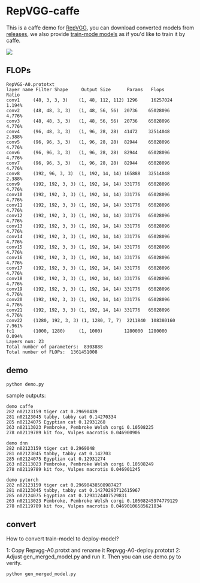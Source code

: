 # RepVGG-caffe

This is a caffe demo for [RepVGG](https://github.com/DingXiaoH/RepVGG), 
you can download converted models from [releases](https://github.com/imistyrain/RepVGG-caffe/releases), 
we also provide [train-mode models](models/RepVGG-A0-train.prototxt) as if you'd like to train it by caffe.

![](https://pic3.zhimg.com/v2-bb6b4a145d239937c9a3c4e03dbd2199_1440w.jpg?source=172ae18bG)

## FLOPs

```
RepVGG-A0.prototxt
layer name Filter Shape     Output Size      Params   Flops        Ratio
conv1     (48, 3, 3, 3)    (1, 48, 112, 112) 1296     16257024     1.194%
conv2     (48, 48, 3, 3)   (1, 48, 56, 56)  20736    65028096     4.776%
conv3     (48, 48, 3, 3)   (1, 48, 56, 56)  20736    65028096     4.776%
conv4     (96, 48, 3, 3)   (1, 96, 28, 28)  41472    32514048     2.388%
conv5     (96, 96, 3, 3)   (1, 96, 28, 28)  82944    65028096     4.776%
conv6     (96, 96, 3, 3)   (1, 96, 28, 28)  82944    65028096     4.776%
conv7     (96, 96, 3, 3)   (1, 96, 28, 28)  82944    65028096     4.776%
conv8     (192, 96, 3, 3)  (1, 192, 14, 14) 165888   32514048     2.388%
conv9     (192, 192, 3, 3) (1, 192, 14, 14) 331776   65028096     4.776%
conv10    (192, 192, 3, 3) (1, 192, 14, 14) 331776   65028096     4.776%
conv11    (192, 192, 3, 3) (1, 192, 14, 14) 331776   65028096     4.776%
conv12    (192, 192, 3, 3) (1, 192, 14, 14) 331776   65028096     4.776%
conv13    (192, 192, 3, 3) (1, 192, 14, 14) 331776   65028096     4.776%
conv14    (192, 192, 3, 3) (1, 192, 14, 14) 331776   65028096     4.776%
conv15    (192, 192, 3, 3) (1, 192, 14, 14) 331776   65028096     4.776%
conv16    (192, 192, 3, 3) (1, 192, 14, 14) 331776   65028096     4.776%
conv17    (192, 192, 3, 3) (1, 192, 14, 14) 331776   65028096     4.776%
conv18    (192, 192, 3, 3) (1, 192, 14, 14) 331776   65028096     4.776%
conv19    (192, 192, 3, 3) (1, 192, 14, 14) 331776   65028096     4.776%
conv20    (192, 192, 3, 3) (1, 192, 14, 14) 331776   65028096     4.776%
conv21    (192, 192, 3, 3) (1, 192, 14, 14) 331776   65028096     4.776%
conv22    (1280, 192, 3, 3) (1, 1280, 7, 7)  2211840  108380160    7.961%
fc1       (1000, 1280)     (1, 1000)        1280000  1280000      0.094%
Layers num: 23
Total number of parameters:  8303888
Total number of FLOPs:  1361451008
```

## demo
```
python demo.py
```

sample outputs:
```
demo caffe
282 n02123159 tiger cat 0.29690439
281 n02123045 tabby, tabby cat 0.14270334
285 n02124075 Egyptian cat 0.12931268
263 n02113023 Pembroke, Pembroke Welsh corgi 0.10508225
278 n02119789 kit fox, Vulpes macrotis 0.046900906

demo dnn
282 n02123159 tiger cat 0.2969048
281 n02123045 tabby, tabby cat 0.142703
285 n02124075 Egyptian cat 0.12931274
263 n02113023 Pembroke, Pembroke Welsh corgi 0.10508249
278 n02119789 kit fox, Vulpes macrotis 0.046901245

demo pytorch
282 n02123159 tiger cat 0.29690438508987427
281 n02123045 tabby, tabby cat 0.14270293712615967
285 n02124075 Egyptian cat 0.1293124407529831
263 n02113023 Pembroke, Pembroke Welsh corgi 0.10508245974779129
278 n02119789 kit fox, Vulpes macrotis 0.04690106585621834
```

## convert  

How to convert train-model to deploy-model?    

1: Copy Repvgg-A0.protxt and rename it Repvgg-A0-deploy.prototxt
2: Adjust gen_merged_model.py and run it. Then you can use demo.py to verify.   
```
python gen_merged_model.py
```